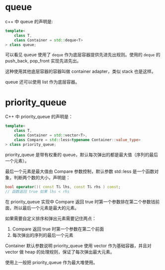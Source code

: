 # queue

c++ 中 queue 的声明是:

```c++
template<
    class T,
    class Container = std::deque<T>
> class queue;
```

可以看见 queue 使用了 `deque` 作为底层容器提供先进先出规则。使用的 `deque` 的 push_back, pop_front 实现先进先出。

这种使用其他底层容器的容器叫做 container adapter，类似 stack 也是这样。

queue 还可以使用 list 作为底层容器。

# priority_queue

C++ 中 priority_queue 的声明是：

```c++
template<
    class T,
    class Container = std::vector<T>,
    class Compare = std::less<typename Container::value_type>
> class priority_queue;
```

priority_queue 是带有权重的 queue，默认每次弹出的都是最大值（序列的最后一个元素）。

最后一个元素是最大值由 Compare 参数控制，默认参数 std::less 是一个函数对象，判断两个数的大小，声明是：

```c++
bool operator()( const T& lhs, const T& rhs ) const;
// 函数返回 true 如果 lhs < rhs
```

在 priority_queue 实现中 Compare 返回 true 时第一个参数排在第二个参数钱前面，所以最后一个元素是最大的元素。

如果需要自定义排序和弹出元素需要记住两点：

1. Compare 返回 true 时第一个参数在第二个前面
2. 每次弹出的序列的最后一个元素

Container 默认参数说明 priority_queue 使用 vector 作为基础容器，并且对 vector 做 heap 的处理规则，保证了每次弹出最大元素。

使用上一般把 priority_queue 作为最大堆使用。